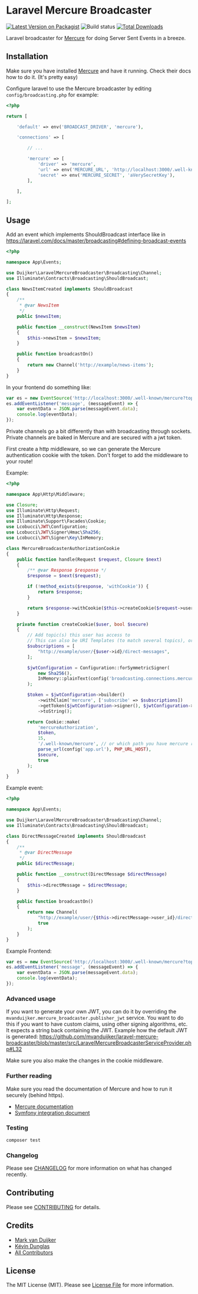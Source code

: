 # Laravel Mercure Broadcaster

[![Latest Version on Packagist](https://img.shields.io/packagist/v/mvanduijker/laravel-mercure-broadcaster.svg?style=flat-square)](https://packagist.org/packages/mvanduijker/laravel-mercure-broadcaster)
![Build status](https://github.com/mvanduijker/laravel-mercure-broadcaster/workflows/Run%20tests/badge.svg)
[![Total Downloads](https://img.shields.io/packagist/dt/mvanduijker/laravel-mercure-broadcaster.svg?style=flat-square)](https://packagist.org/packages/mvanduijker/laravel-mercure-broadcaster)


Laravel broadcaster for [Mercure](https://github.com/dunglas/mercure) for doing Server Sent Events in a breeze.

## Installation

Make sure you have installed [Mercure](https://github.com/dunglas/mercure) and have it running. Check their docs how to 
do it. (It's pretty easy)

Configure laravel to use the Mercure broadcaster by editing `config/broadcasting.php` for example:

```php
<?php

return [

    'default' => env('BROADCAST_DRIVER', 'mercure'),

    'connections' => [

        // ...

        'mercure' => [
            'driver' => 'mercure',
            'url' => env('MERCURE_URL', 'http://localhost:3000/.well-known/mercure'),
            'secret' => env('MERCURE_SECRET', 'aVerySecretKey'),
        ],

    ],

];
```

## Usage

Add an event which implements ShouldBroadcast interface like in https://laravel.com/docs/master/broadcasting#defining-broadcast-events

```php
<?php

namespace App\Events;

use Duijker\LaravelMercureBroadcaster\Broadcasting\Channel;
use Illuminate\Contracts\Broadcasting\ShouldBroadcast;

class NewsItemCreated implements ShouldBroadcast
{
    /**
     * @var NewsItem
     */
    public $newsItem;

    public function __construct(NewsItem $newsItem)
    {
        $this->newsItem = $newsItem;
    }

    public function broadcastOn()
    {
        return new Channel('http://example/news-items');
    }
}
```

In your frontend do something like:

```javascript
var es = new EventSource('http://localhost:3000/.well-known/mercure?topic=' + encodeURIComponent('http://example/news-items'));
es.addEventListener('message', (messageEvent) => {
    var eventData = JSON.parse(messageEvent.data);
    console.log(eventData);
});
```


Private channels go a bit differently than with broadcasting through sockets. Private channels are baked in Mercure and
are secured with a jwt token.

First create a http middleware, so we can generate the Mercure authentication cookie with the token. 
Don't forget to add the middleware to your route!

Example:

```php
<?php 

namespace App\Http\Middleware;

use Closure;
use Illuminate\Http\Request;
use Illuminate\Http\Response;
use Illuminate\Support\Facades\Cookie;
use Lcobucci\JWT\Configuration;
use Lcobucci\JWT\Signer\Hmac\Sha256;
use Lcobucci\JWT\Signer\Key\InMemory;

class MercureBroadcasterAuthorizationCookie
{
    public function handle(Request $request, Closure $next)
    {
        /** @var Response $response */
        $response = $next($request);

        if (!method_exists($response, 'withCookie')) {
            return $response;
        }

        return $response->withCookie($this->createCookie($request->user(), $request->secure()));
    }

    private function createCookie($user, bool $secure)
    {
        // Add topic(s) this user has access to
        // This can also be URI Templates (to match several topics), or * (to match all topics)
        $subscriptions = [
            "http://example/user/{$user->id}/direct-messages",
        ];

        $jwtConfiguration = Configuration::forSymmetricSigner(
            new Sha256(),
            InMemory::plainText(config('broadcasting.connections.mercure.secret'))
        );

        $token = $jwtConfiguration->builder()
            ->withClaim('mercure', ['subscribe' => $subscriptions])
            ->getToken($jwtConfiguration->signer(), $jwtConfiguration->signingKey())
            ->toString();

        return Cookie::make(
            'mercureAuthorization',
            $token,
            15,
            '/.well-known/mercure', // or which path you have mercure running
            parse_url(config('app.url'), PHP_URL_HOST),
            $secure,
            true
        );
    }
}
```

Example event:

```php
<?php

namespace App\Events;

use Duijker\LaravelMercureBroadcaster\Broadcasting\Channel;
use Illuminate\Contracts\Broadcasting\ShouldBroadcast;

class DirectMessageCreated implements ShouldBroadcast
{
    /**
     * @var DirectMessage
     */
    public $directMessage;

    public function __construct(DirectMessage $directMessage)
    {
        $this->directMessage = $directMessage;
    }

    public function broadcastOn()
    {
        return new Channel(
            "http://example/user/{$this->directMessage->user_id}/direct-messages", 
            true
        );
    }
}
```

Example Frontend:

```javascript
var es = new EventSource('http://localhost:3000/.well-known/mercure?topic=' + encodeURIComponent('http://example/user/1/direct-messages'), { withCredentials: true });
es.addEventListener('message', (messageEvent) => {
    var eventData = JSON.parse(messageEvent.data);
    console.log(eventData);
});
```

### Advanced usage

If you want to generate your own JWT, you can do it by overriding the `mvanduijker.mercure_broadcaster.publisher_jwt` service. 
You want to do this if you want to have custom claims, using other signing algorithms, etc. It expects a string back containing the JWT.
Example how the default JWT is generated: https://github.com/mvanduijker/laravel-mercure-broadcaster/blob/master/src/LaravelMercureBroadcasterServiceProvider.php#L32

Make sure you also make the changes in the cookie middleware.

### Further reading

Make sure you read the documentation of Mercure and how to run it securely (behind https).

* [Mercure documentation](https://github.com/dunglas/mercure)
* [Symfony integration document](https://symfony.com/doc/current/mercure.html)



### Testing

```bash
composer test
```

### Changelog

Please see [CHANGELOG](CHANGELOG.md) for more information on what has changed recently.

## Contributing

Please see [CONTRIBUTING](CONTRIBUTING.md) for details.


## Credits

- [Mark van Duijker](https://github.com/mvanduijker)
- [Kévin Dunglas](https://github.com/dunglas)
- [All Contributors](../../contributors)

## License

The MIT License (MIT). Please see [License File](LICENSE.md) for more information.
